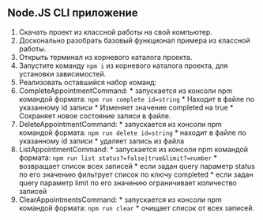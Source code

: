 ## Node.JS CLI приложение

1. Скачать проект из классной работы на свой компьютер.
2. Досконально разобрать базовый функционал примера из классной работы.
3. Открыть терминал из корневого каталога проекта.
4. Запустите команду `npm i` из корневого каталога проекта, для установки зависимостей.
5. Реализовать оставшийся набор команд:
  1. CompleteAppointmentCommand:
    * запускается из консоли npm командой формата: `npm run complete id=string`
    * Находит в файле по указанному id записи
    * Изменяет значение completed на true
    * Сохраняет новое состояние записи в файле.
  2. DeleteAppointmentCommand:
    * запускается из консоли npm командой формата: `npm run delete id=string`
    * находит в файле по указанному id записи
    * удаляет запись из файла
  3. ListAppointmentCommand:
    * запускается из консоли npm командой формата: `npm run list status?=false|true&limit?=number`
    * возвращает список всех записей
    * если задан query параметр status по его значению фильтрует список по ключу completed
    * если задан query параметр limit по его значению ограничивает количество записей
  4. ClearAppointmentsCommand:
    * запускается из консоли npm командой формата: `npm run clear`
    * очищает список от всех записей.

